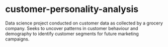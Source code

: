# customer-personality-analysis

Data science project conducted on customer data as collected by a grocery 
company. Seeks to uncover patterns in customer behaviour and demography to 
identify customer segments for future marketing campaigns.
